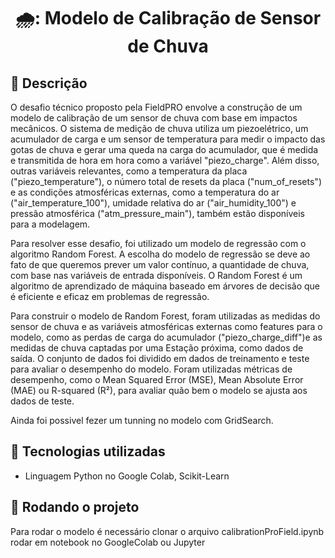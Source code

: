 <h1 align="center">🌧️: Modelo de Calibração de Sensor de Chuva</h1>

## :memo: Descrição
O desafio técnico proposto pela FieldPRO envolve a construção de um modelo de 
calibração de um sensor de chuva com base em impactos mecânicos. O sistema de 
medição de chuva utiliza um piezoelétrico, um acumulador de carga e um sensor 
de temperatura para medir o impacto das gotas de chuva e gerar uma queda na carga
do acumulador, que é medida e transmitida de hora em hora como a variável "piezo_charge".
Além disso, outras variáveis relevantes, como a temperatura da placa ("piezo_temperature"), 
o número total de resets da placa ("num_of_resets") e as condições atmosféricas externas,
como a temperatura do ar ("air_temperature_100"), umidade relativa do ar ("air_humidity_100")
e pressão atmosférica ("atm_pressure_main"), também estão disponíveis para a modelagem.

Para resolver esse desafio, foi utilizado um modelo de regressão com o algoritmo Random Forest. 
A escolha do modelo de regressão se deve ao fato de que queremos prever um valor contínuo, a 
quantidade de chuva, com base nas variáveis de entrada disponíveis. O Random Forest é um algoritmo
de aprendizado de máquina baseado em árvores de decisão que é eficiente e eficaz em problemas de 
regressão.

Para construir o modelo de Random Forest, foram utilizadas as medidas do sensor de chuva e 
as variáveis atmosféricas externas como features  para o modelo, como as perdas de carga do
acumulador ("piezo_charge_diff")e as medidas de chuva captadas por uma Estação próxima, como 
dados de saída. O conjunto de dados foi dividido em dados de treinamento e teste para avaliar
o desempenho do modelo. Foram utilizadas métricas de desempenho, como o Mean Squared Error (MSE),
Mean Absolute Error (MAE) ou R-squared (R²), para avaliar quão bem o modelo se ajusta aos dados de 
teste.

Ainda foi possivel fezer um tunning no modelo com GridSearch.

## :wrench: Tecnologias utilizadas
* Linguagem Python no Google Colab, Scikit-Learn

## :rocket: Rodando o projeto
Para rodar o modelo é necessário clonar o arquivo calibrationProField.ipynb rodar em notebook no GoogleColab ou Jupyter

